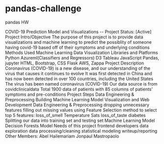 # pandas-challenge
pandas HW



COVID-19 Prediction Model and Visualizations
-- Project Status: [Active]
Project Intro/Objective
The purpose of this project is to provide data visualizations and machine learning to predict the possiblity of someone having covid-19 based off of their symptoms and underlying conditions
Methods Used
Machine Learning
Data Visualization
Libraries and Platforms
Python
Azureml(Classifiers and Regressors)
D3
Tableau
JavaScript
Pandas, jupyter
HTML, Bootstrap, CSS
Flask
AWS, Zappa
Project Description
Coronavirus (COVID-19) is a new disease, and our understanding of the virus that causes it continues to evolve
It was first detected in China and has now been detected in over 100 countries, including the United States
The virus has been named coronavirus (COVID-19)
Our data source is from covidclinicaldata
Total 1900 data of patients with 85 columns of patients' symptoms and pre-conditions
Project Steps
Data Engineering & Preprocessing
Building Machine Learning Model
Visualization and Web Development
Data Engineering & Preprocessing
dropping unnecessary features
filling out missing values
using Feature Selection method to select top 5 features: 
loss_of_smell
Temperature
Sats
loss_of_taste
diabetes
Splitting our data into training set and testing set
Machine Learning Model
Decision Forests Model
Needs of this project
frontend developers
data exploration
data processing/cleaning
statistical modeling
writeup/reporting
Other Members:
Abel Hailemariam
Jonpaul Mastropaolo
